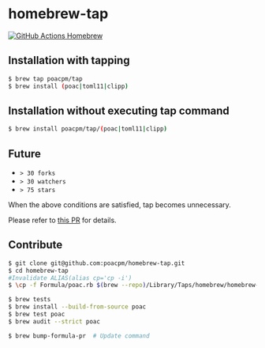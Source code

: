 # homebrew-tap

[![GitHub Actions Homebrew](https://github.com/poacpm/homebrew-tap/workflows/Homebrew/badge.svg?branch=master)](https://github.com/poacpm/homebrew-tap/actions?query=workflow%3A%22Homebrew%22)

## Installation with tapping
```bash
$ brew tap poacpm/tap
$ brew install (poac|toml11|clipp)
```

## Installation without executing tap command
```bash
$ brew install poacpm/tap/(poac|toml11|clipp)
```

## Future
* `> 30 forks`
* `> 30 watchers`
* `> 75 stars`

When the above conditions are satisfied, tap becomes unnecessary.

Please refer to [this PR](https://github.com/Homebrew/homebrew-core/pull/31860) for details.


## Contribute
```bash
$ git clone git@github.com:poacpm/homebrew-tap.git
$ cd homebrew-tap
#Invalidate ALIAS(alias cp='cp -i')
$ \cp -f Formula/poac.rb $(brew --repo)/Library/Taps/homebrew/homebrew-core/Formula/

$ brew tests
$ brew install --build-from-source poac
$ brew test poac
$ brew audit --strict poac

$ brew bump-formula-pr  # Update command
```
